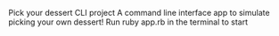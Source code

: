 Pick your dessert CLI project
A command line interface app to simulate picking your own dessert!
Run ruby app.rb in the terminal to start
